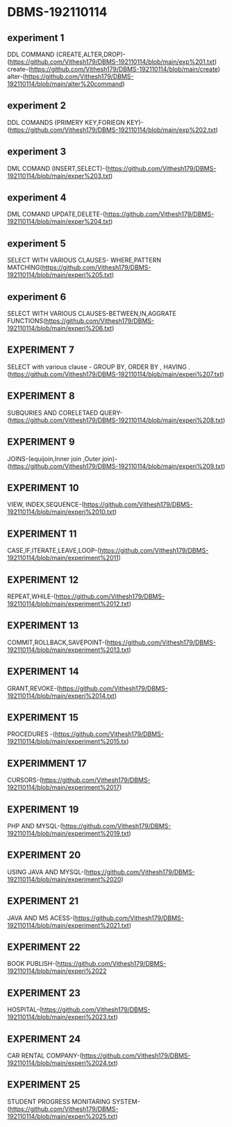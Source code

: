 # DBMS-192110114
## experiment 1
DDL COMMAND (CREATE,ALTER,DROP)-(https://github.com/Vithesh179/DBMS-192110114/blob/main/exp%201.txt)
create-(https://github.com/Vithesh179/DBMS-192110114/blob/main/create)
alter-(https://github.com/Vithesh179/DBMS-192110114/blob/main/alter%20command)
## experiment 2
DDL COMANDS (PRIMERY KEY,FORIEGN KEY)-(https://github.com/Vithesh179/DBMS-192110114/blob/main/exp%202.txt)
## experiment 3
DML COMAND (INSERT,SELECT)-(https://github.com/Vithesh179/DBMS-192110114/blob/main/exper%203.txt)
## experiment 4
DML COMAND UPDATE,DELETE-(https://github.com/Vithesh179/DBMS-192110114/blob/main/exper%204.txt)
## experiment 5
SELECT WITH VARIOUS CLAUSES- WHERE,PATTERN MATCHING(https://github.com/Vithesh179/DBMS-192110114/blob/main/experi%205.txt)
## experiment 6
SELECT WITH VARIOUS CLAUSES-BETWEEN,IN,AGGRATE FUNCTIONS(https://github.com/Vithesh179/DBMS-192110114/blob/main/experi%206.txt)
## EXPERIMENT 7
SELECT with various clause - GROUP BY, ORDER BY , HAVING .(https://github.com/Vithesh179/DBMS-192110114/blob/main/experi%207.txt)
## EXPERIMENT 8
SUBQURIES AND CORELETAED QUERY-(https://github.com/Vithesh179/DBMS-192110114/blob/main/experi%208.txt)
## EXPERIMENT 9
JOINS-(equijoin,Inner join ,Outer join)-(https://github.com/Vithesh179/DBMS-192110114/blob/main/experi%209.txt)
## EXPERIMENT 10
VIEW, INDEX,SEQUENCE-(https://github.com/Vithesh179/DBMS-192110114/blob/main/experi%2010.txt)
## EXPERIMENT 11
CASE,IF,ITERATE,LEAVE,LOOP-(https://github.com/Vithesh179/DBMS-192110114/blob/main/experiment%2011)
## EXPERIMENT 12
REPEAT,WHILE-(https://github.com/Vithesh179/DBMS-192110114/blob/main/experiment%2012.txt)
## EXPERIMENT 13
COMMIT,ROLLBACK,SAVEPOINT-(https://github.com/Vithesh179/DBMS-192110114/blob/main/experiment%2013.txt)
## EXPERIMENT 14
GRANT,REVOKE-(https://github.com/Vithesh179/DBMS-192110114/blob/main/experi%2014.txt)
## EXPERIMENT 15
PROCEDURES -(https://github.com/Vithesh179/DBMS-192110114/blob/main/experiment%2015.tx)
## EXPERIMMENT 17
CURSORS-(https://github.com/Vithesh179/DBMS-192110114/blob/main/experiment%2017)
## EXPERIMENT 19
PHP AND MYSQL-(https://github.com/Vithesh179/DBMS-192110114/blob/main/experiment%2019.txt)
## EXPERIMENT 20
USING JAVA AND MYSQL-(https://github.com/Vithesh179/DBMS-192110114/blob/main/experiment%2020)
## EXPERIMENT 21
JAVA AND MS ACESS-(https://github.com/Vithesh179/DBMS-192110114/blob/main/experiment%2021.txt)
## EXPERIMENT 22
BOOK PUBLISH-(https://github.com/Vithesh179/DBMS-192110114/blob/main/experi%2022
## EXPERIMENT 23
HOSPITAL-(https://github.com/Vithesh179/DBMS-192110114/blob/main/experi%2023.txt)
## EXPERIMENT 24
CAR RENTAL COMPANY-(https://github.com/Vithesh179/DBMS-192110114/blob/main/experi%2024.txt)
## EXPERIMENT 25
STUDENT PROGRESS MONITARING SYSTEM-(https://github.com/Vithesh179/DBMS-192110114/blob/main/experi%2025.txt)











       
       




